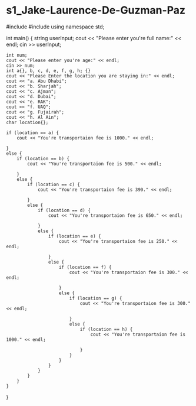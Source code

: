 # s1_Jake-Laurence-De-Guzman-Paz

#include <iostream>
#include <string>
using namespace std;

int main()
{
    string userInput;
    cout << "Please enter you're full name:" << endl;
    cin >> userInput;

    int num;
    cout << "Please enter you're age:" << endl;
    cin >> num;
    int a{}, b, c, d, e, f, g, h; {}
    cout << "Please Enter the location you are staying in:" << endl;
    cout << "a. Abu Dhabi";
    cout << "b. Sharjah";
    cout << "c. Ajman";
    cout << "d. Dubai";
    cout << "e. RAK";
    cout << "f. UAQ";
    cout << "g. Fujairah";
    cout << "h. Al Ain";
    char location{};

    if (location == a) {
        cout << "You're transportaion fee is 1000." << endl;

    }
    else {
        if (location == b) {
            cout << "You're transportaion fee is 500." << endl;

        }
        else {
            if (location == c) {
                cout << "You're transportaion fee is 390." << endl;

            }
            else {
                if (location == d) {
                    cout << "You're transportaion fee is 650." << endl;

                }
                else {
                    if (location == e) {
                        cout << "You're transportaion fee is 250." << endl;

                    }
                    else {
                        if (location == f) {
                            cout << "You're transportaion fee is 300." << endl;

                        }
                        else {
                            if (location == g) {
                                cout << "You're transportaion fee is 300." << endl;

                            }
                            else {
                                if (location == h) {
                                    cout << "You're transportaion fee is 1000." << endl;

                                }
                            }
                        }
                    }
                }
            }
        }
    }



}
